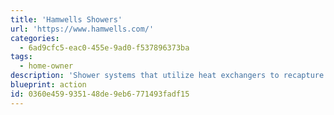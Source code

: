 ```yaml
---
title: 'Hamwells Showers'
url: 'https://www.hamwells.com/'
categories:
  - 6ad9cfc5-eac0-455e-9ad0-f537896373ba
tags:
  - home-owner
description: 'Shower systems that utilize heat exchangers to recapture heat and filtered pumps to recycle water up to 7 times before it is drained, thus significantly reducing water usage and energy consumption.'
blueprint: action
id: 0360e459-9351-48de-9eb6-771493fadf15
---
```

